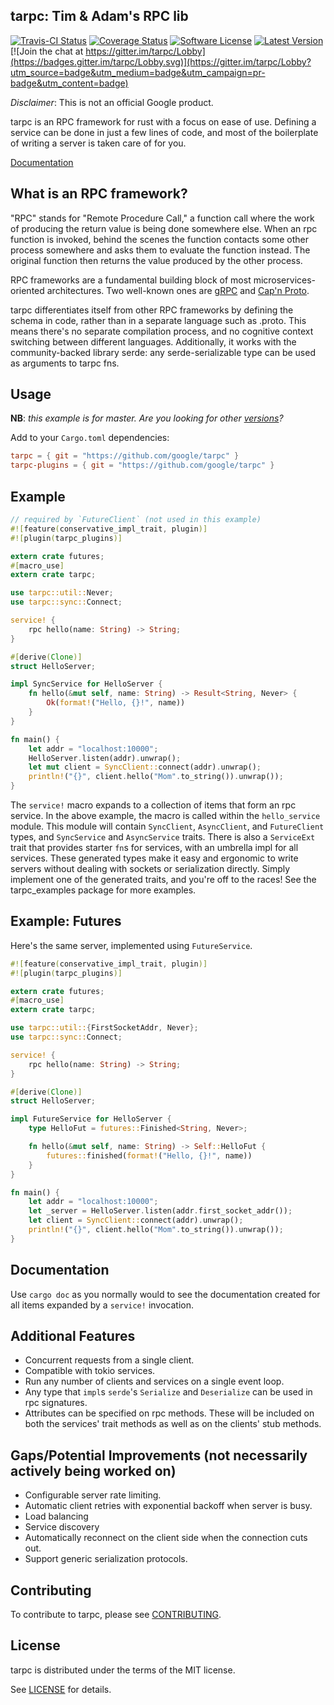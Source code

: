 ## tarpc: Tim & Adam's RPC lib
[![Travis-CI Status](https://travis-ci.org/google/tarpc.png?branch=master)](https://travis-ci.org/google/tarpc)
[![Coverage Status](https://coveralls.io/repos/github/google/tarpc/badge.svg?branch=master)](https://coveralls.io/github/google/tarpc?branch=master)
[![Software License](https://img.shields.io/badge/license-MIT-brightgreen.svg)](LICENSE)
[![Latest Version](https://img.shields.io/crates/v/tarpc.svg)](https://crates.io/crates/tarpc)
[![Join the chat at https://gitter.im/tarpc/Lobby](https://badges.gitter.im/tarpc/Lobby.svg)](https://gitter.im/tarpc/Lobby?utm_source=badge&utm_medium=badge&utm_campaign=pr-badge&utm_content=badge)

*Disclaimer*: This is not an official Google product.

tarpc is an RPC framework for rust with a focus on ease of use. Defining a
service can be done in just a few lines of code, and most of the boilerplate of
writing a server is taken care of for you.

[Documentation](https://docs.rs/tarpc)

## What is an RPC framework?
"RPC" stands for "Remote Procedure Call," a function call where the work of
producing the return value is being done somewhere else. When an rpc function is
invoked, behind the scenes the function contacts some other process somewhere
and asks them to evaluate the function instead. The original function then
returns the value produced by the other process.

RPC frameworks are a fundamental building block of most microservices-oriented
architectures. Two well-known ones are [gRPC](http://www.grpc.io) and
[Cap'n Proto](https://capnproto.org/).

tarpc differentiates itself from other RPC frameworks by defining the schema in code,
rather than in a separate language such as .proto. This means there's no separate compilation
process, and no cognitive context switching between different languages. Additionally, it
works with the community-backed library serde: any serde-serializable type can be used as
arguments to tarpc fns.

## Usage
**NB**: *this example is for master. Are you looking for other
[versions](https://docs.rs/tarpc)?*

Add to your `Cargo.toml` dependencies:

```toml
tarpc = { git = "https://github.com/google/tarpc" }
tarpc-plugins = { git = "https://github.com/google/tarpc" }
```

## Example
```rust
// required by `FutureClient` (not used in this example)
#![feature(conservative_impl_trait, plugin)]
#![plugin(tarpc_plugins)]

extern crate futures;
#[macro_use]
extern crate tarpc;

use tarpc::util::Never;
use tarpc::sync::Connect;

service! {
    rpc hello(name: String) -> String;
}

#[derive(Clone)]
struct HelloServer;

impl SyncService for HelloServer {
    fn hello(&mut self, name: String) -> Result<String, Never> {
        Ok(format!("Hello, {}!", name))
    }
}

fn main() {
    let addr = "localhost:10000";
    HelloServer.listen(addr).unwrap();
    let mut client = SyncClient::connect(addr).unwrap();
    println!("{}", client.hello("Mom".to_string()).unwrap());
}
```

The `service!` macro expands to a collection of items that form an
rpc service. In the above example, the macro is called within the
`hello_service` module. This module will contain `SyncClient`, `AsyncClient`,
and `FutureClient` types, and `SyncService` and `AsyncService` traits.  There is
also a `ServiceExt` trait that provides starter `fn`s for services, with an
umbrella impl for all services.  These generated types make it easy and
ergonomic to write servers without dealing with sockets or serialization
directly. Simply implement one of the generated traits, and you're off to the
races! See the tarpc_examples package for more examples.

## Example: Futures

Here's the same server, implemented using `FutureService`.

```rust
#![feature(conservative_impl_trait, plugin)]
#![plugin(tarpc_plugins)]

extern crate futures;
#[macro_use]
extern crate tarpc;

use tarpc::util::{FirstSocketAddr, Never};
use tarpc::sync::Connect;

service! {
    rpc hello(name: String) -> String;
}

#[derive(Clone)]
struct HelloServer;

impl FutureService for HelloServer {
    type HelloFut = futures::Finished<String, Never>;

    fn hello(&mut self, name: String) -> Self::HelloFut {
        futures::finished(format!("Hello, {}!", name))
    }
}

fn main() {
    let addr = "localhost:10000";
    let _server = HelloServer.listen(addr.first_socket_addr());
    let client = SyncClient::connect(addr).unwrap();
    println!("{}", client.hello("Mom".to_string()).unwrap());
}
```

## Documentation
Use `cargo doc` as you normally would to see the documentation created for all
items expanded by a `service!` invocation.

## Additional Features
- Concurrent requests from a single client.
- Compatible with tokio services.
- Run any number of clients and services on a single event loop.
- Any type that `impl`s `serde`'s `Serialize` and `Deserialize` can be used in
  rpc signatures.
- Attributes can be specified on rpc methods. These will be included on both the
  services' trait methods as well as on the clients' stub methods.

## Gaps/Potential Improvements (not necessarily actively being worked on)
- Configurable server rate limiting.
- Automatic client retries with exponential backoff when server is busy.
- Load balancing
- Service discovery
- Automatically reconnect on the client side when the connection cuts out.
- Support generic serialization protocols.

## Contributing

To contribute to tarpc, please see [CONTRIBUTING](CONTRIBUTING.md).

## License

tarpc is distributed under the terms of the MIT license.

See [LICENSE](LICENSE) for details.
